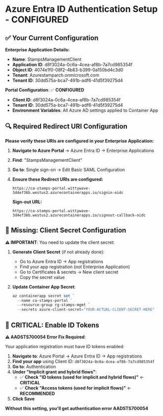 # Azure Entra ID Authentication Setup - CONFIGURED

## ✅ Your Current Configuration

**Enterprise Application Details:**

- **Name**: StampsManagementClient
- **Application ID**: d8f3024a-0c6a-4cea-af8b-7a7cd985354f
- **Object ID**: 4074e1f0-08f2-4b83-b399-0a150bd4c3d0
- **Tenant**: Azurestamparch.onmicrosoft.com
- **Tenant ID**: 30dd575a-bca7-491b-adf6-41d5f39275d4

**Portal Configuration**: ✅ **CONFIGURED**

- **Client ID**: d8f3024a-0c6a-4cea-af8b-7a7cd985354f
- **Tenant ID**: 30dd575a-bca7-491b-adf6-41d5f39275d4
- **Environment Variables**: All Azure AD settings applied to Container App

## 🔍 **Required Redirect URI Configuration**

**Please verify these URIs are configured in your Enterprise Application:**

1. **Navigate to Azure Portal** → Azure Entra ID → Enterprise Applications
2. **Find**: "StampsManagementClient"
3. **Go to**: Single sign-on → Edit Basic SAML Configuration
4. **Ensure these Redirect URIs are configured:**

   ```
   https://ca-stamps-portal.wittywave-3d4ef36b.westus2.azurecontainerapps.io/signin-oidc
   ```

   **Sign-out URL:**

   ```
   https://ca-stamps-portal.wittywave-3d4ef36b.westus2.azurecontainerapps.io/signout-callback-oidc
   ```

## 🔐 **Missing: Client Secret Configuration**

**⚠️ IMPORTANT**: You need to update the client secret:

1. **Generate Client Secret** (if not already done):
   - Go to Azure Entra ID → App registrations
   - Find your app registration (not Enterprise Application)
   - Go to Certificates & secrets → New client secret
   - Copy the secret value

2. **Update Container App Secret**:

   ```powershell
   az containerapp secret set `
     --name ca-stamps-portal `
     --resource-group rg-stamps-mgmt `
     --secrets azure-client-secret="YOUR-ACTUAL-CLIENT-SECRET-HERE"
   ```

## 🚨 **CRITICAL: Enable ID Tokens**

**⚠️ AADSTS700054 Error Fix Required**:

Your application registration must have ID tokens enabled:

1. **Navigate to**: Azure Portal → Azure Entra ID → App registrations
2. **Find your app** using Client ID: `d8f3024a-0c6a-4cea-af8b-7a7cd985354f`
3. **Go to**: Authentication
4. **Under "Implicit grant and hybrid flows"**:
   - ✅ **Check "ID tokens (used for implicit and hybrid flows)"** ← **CRITICAL**
   - ✅ **Check "Access tokens (used for implicit flows)"** ← **RECOMMENDED**
5. **Click Save**

**Without this setting, you'll get authentication error AADSTS700054**
